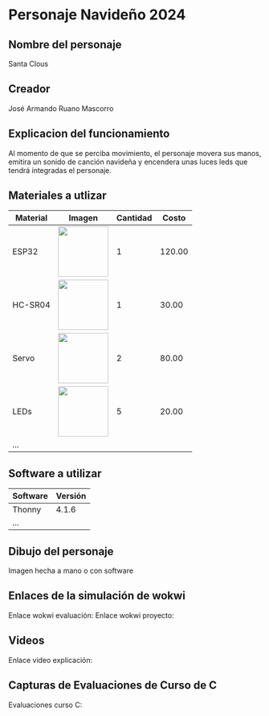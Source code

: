 # Personaje Navideño 2024

## Nombre del personaje
Santa Clous

## Creador
José Armando Ruano Mascorro

## Explicacion del funcionamiento
Al momento de que se perciba movimiento, el personaje movera sus manos, emitira un sonido de canción navideña y encendera unas
luces leds que tendrá integradas el personaje.

## Materiales a utlizar
|Material|Imagen|Cantidad|Costo|
|--|--|--|--|
|ESP32|<img src="https://github.com/user-attachments/assets/0d280367-493e-4f7c-a587-36e1f822116b" width="100"/>|1|120.00|
|HC-SR04|<img width="100" src="https://github.com/user-attachments/assets/e8f3a364-83e3-4194-9eb1-15547012fb1b" />|1|30.00|
|Servo|<img src="https://encrypted-tbn0.gstatic.com/images?q=tbn:ANd9GcSCS2LOM7XetEE4N0_B1KxJhYDKp9Ve8MIXiA&s" width="100"/>|2|80.00|
|LEDs|<img src="https://encrypted-tbn0.gstatic.com/images?q=tbn:ANd9GcRCrORWYeYGwKMV-8mKFk_LDyt8DU1EhKOpXQ&s" width="100"/>|5|20.00|
|...||||

## Software a utilizar
|Software|Versión|
|--|--|
|Thonny|4.1.6|
|...||

## Dibujo del personaje
Imagen hecha a mano o con software

## Enlaces de la simulación de wokwi
Enlace wokwi evaluación:
Enlace wokwi proyecto:

## Videos
Enlace video explicación: 

## Capturas de Evaluaciones de Curso de C
Evaluaciones curso C:
